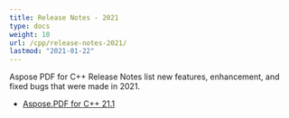 ```yaml
---
title: Release Notes - 2021
type: docs
weight: 10
url: /cpp/release-notes-2021/
lastmod: "2021-01-22"
---
```

Aspose PDF for C++ Release Notes list new features, enhancement, and fixed bugs that were made in 2021. 

- [Aspose.PDF for C++ 21.1](/cpp/aspose-pdf-for-cpp-21-1-release-notes/)